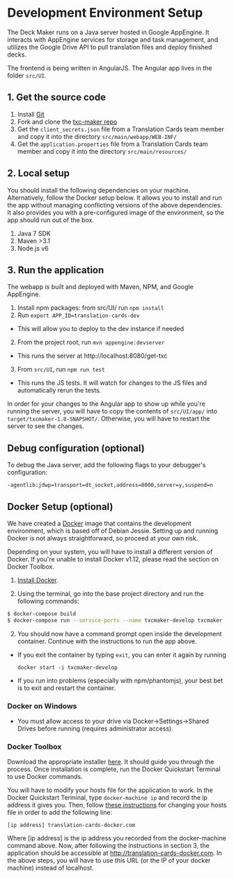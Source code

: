 # Development Environment Setup

The Deck Maker runs on a Java server hosted in Google AppEngine. It interacts with AppEngine services for storage and task management, and utilizes the Google Drive API to pull translation files and deploy finished decks.

The frontend is being written in AngularJS. The Angular app lives in the folder `src/UI`.

## 1. Get the source code

1. Install [Git](https://git-scm.com/book/en/v2/Getting-Started-Installing-Git)
2. Fork and clone the [txc-maker repo](https://github.com/translation-cards/txc-maker.git)
3. Get the `client_secrets.json` file from a Translation Cards team member and copy it into the directory `src/main/webapp/WEB-INF/`
4. Get the `application.properties` file from a Translation Cards team member and copy it into the directory `src/main/resources/`

## 2. Local setup

You should install the following dependencies on your machine. Alternatively, follow the Docker setup below. It allows you to install and run the app without managing conflicting versions of the above dependencies. It also provides you with a pre-configured image of the environment, so the app should run out of the box.

1. Java 7 SDK
2. Maven >3.1
3. Node.js v6

## 3. Run the application

The webapp is built and deployed with Maven, NPM, and Google AppEngine.

1. Install npm packages: from src/UI/ run `npm install`
2. Run `export APP_ID=translation-cards-dev`
  * This will allow you to deploy to the dev instance if needed
2. From the project root, run `mvn appengine:devserver`
  * This runs the server at http://localhost:8080/get-txc
3. From `src/UI`, run `npm run test`
  * This runs the JS tests. It will watch for changes to the JS files and automatically rerun the tests.

In order for your changes to the Angular app to show up while you're running the server, you will have to copy the contents of `src/UI/app/` into `target/txcmaker-1.0-SNAPSHOT/`. Otherwise, you will have to restart the server to see the changes.

## Debug configuration (optional)

To debug the Java server, add the following flags to your debugger's configuration:

`-agentlib:jdwp=transport=dt_socket,address=8000,server=y,suspend=n`

## Docker Setup (optional)

We have created a [Docker](https://www.docker.com/what-docker) image that contains the development environment, which is based off of Debian Jessie. Setting up and running Docker is not always straightforward, so proceed at your own risk.

Depending on your system, you will have to install a different version of Docker. If you're unable to install Docker v1.12, please read the section on Docker Toolbox.

1. [Install Docker](https://docs.docker.com/engine/installation/).

1. Using the terminal, go into the base project directory and run the following commands:

  ```bash
  $ docker-compose build
  $ docker-compose run --service-ports --name txcmaker-develop txcmaker
  ```

2. You should now have a command prompt open inside the development container. Continue with the instructions to run the app above.
  * If you exit the container by typing `exit`, you can enter it again by running

    `docker start -i txcmaker-develop`

  * If you run into problems (especially with npm/phantomjs), your best bet is to exit and restart the container.

### Docker on Windows

* You must allow access to your drive via Docker->Settings->Shared Drives before running (requires administrator access).

### Docker Toolbox

Download the appropriate installer [here](https://www.docker.com/products/docker-toolbox). It should guide you through the process. Once installation is complete, run the Docker Quickstart Terminal to use Docker commands.

You will have to modify your hosts file for the application to work. In the Docker Quickstart Terminal, type `docker-machine ip` and record the ip address it gives you. Then, follow [these instructions](https://support.rackspace.com/how-to/modify-your-hosts-file/) for changing your hosts file in order to add the following line:

  `[ip address] translation-cards-docker.com`

Where [ip address] is the ip address you recorded from the docker-machine command above. Now, after following the instructions in section 3, the application should be accessible at http://translation-cards-docker.com. In the above steps, you will have to use this URL (or the IP of your docker machine) instead of localhost.
